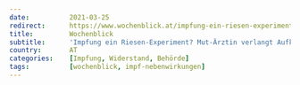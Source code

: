```yaml
---
date:          2021-03-25
redirect:      https://www.wochenblick.at/impfung-ein-riesen-experiment-mut-aerztin-verlangt-aufklaerung-von-us-behoerden/
title:         Wochenblick
subtitle:      'Impfung ein Riesen-Experiment? Mut-Ärztin verlangt Aufklärung von US-Behörden!'
country:       AT
categories:    [Impfung, Widerstand, Behörde]
tags:          [wochenblick, impf-nebenwirkungen]
---
```

